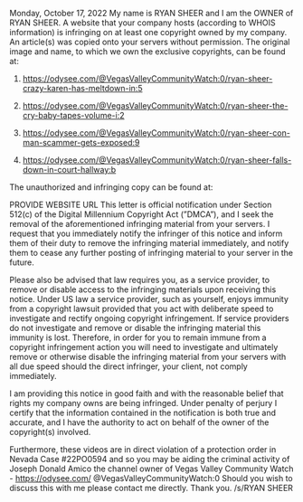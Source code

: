 Monday, October 17, 2022
My name is RYAN SHEER and I am the OWNER of RYAN SHEER. A website that your company hosts (according to WHOIS information) is infringing on at least one
copyright owned by my company. An article(s) was copied onto your servers without permission. The original image and name, to which we own the exclusive copyrights, can be found at:

1. https://odysee.com/@VegasValleyCommunityWatch:0/ryan-sheer-crazy-karen-has-meltdown-in:5

2. https://odysee.com/@VegasValleyCommunityWatch:0/ryan-sheer-the-cry-baby-tapes-volume-i:2

3. https://odysee.com/@VegasValleyCommunityWatch:0/ryan-sheer-con-man-scammer-gets-exposed:9

4. https://odysee.com/@VegasValleyCommunityWatch:0/ryan-sheer-falls-down-in-court-hallway:b

The unauthorized and infringing copy can be found at:


PROVIDE WEBSITE URL
This letter is official notification under Section 512(c) of the Digital Millennium
Copyright Act (”DMCA”), and I seek the removal of the aforementioned infringing
material from your servers. I request that you immediately notify the infringer of this
notice and inform them of their duty to remove the infringing material immediately,
and notify them to cease any further posting of infringing material to your server in the
future.

Please also be advised that law requires you, as a service provider, to remove or disable
access to the infringing materials upon receiving this notice. Under US law a service
provider, such as yourself, enjoys immunity from a copyright lawsuit provided that you
act with deliberate speed to investigate and rectify ongoing copyright infringement. If
service providers do not investigate and remove or disable the infringing material this
immunity is lost. Therefore, in order for you to remain immune from a copyright
infringement action you will need to investigate and ultimately remove or otherwise
disable the infringing material from your servers with all due speed should the direct
infringer, your client, not comply immediately.

I am providing this notice in good faith and with the reasonable belief that rights my
company owns are being infringed. Under penalty of perjury I certify that the
information contained in the notification is both true and accurate, and I have the
authority to act on behalf of the owner of the copyright(s) involved.

Furthermore, these videos are in direct violation of a protection order in Nevada Case
#22PO0594 and so you may be aiding the criminal activity of Joseph Donald Amico the
channel owner of Vegas Valley Community Watch - https://odysee.com/
@VegasValleyCommunityWatch:0
Should you wish to discuss this with me please contact me directly.
Thank you.
/s/RYAN SHEER
<personal information redacted>
